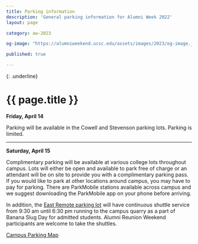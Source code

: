 ```yaml
---
title: Parking information
description: 'General parking information for Alumni Week 2022'
layout: page

category: aw-2023

og-image: "https://alumniweekend.ucsc.edu/assets/images/2023/og-image.jpg"

published: true

---
```

{: .underline}
# {{ page.title }}

**Friday,  April 14**

Parking will be available in the Cowell and Stevenson parking lots. Parking is limited.

---

**Saturday, April 15**

Complimentary parking will be available at various college lots throughout campus. Lots will either be open and available to park free of charge or an attendant will be on site to provide you with a complimentary parking pass. If you would like to park at other locations around campus, you may have to pay for parking. There are ParkMobile stations available across campus and we suggest downloading the ParkMobile app on your phone before arriving. 


In addition, the [East Remote parking lot](https://www.google.com/maps/place/East+Remote+Parking+Lot/@36.9914747,-122.0532138,17z/data=!4m12!1m6!3m5!1s0x0:0xac0b24e582e8aa4e!2sEast+Remote+Parking+Lot!8m2!3d36.9910462!4d-122.0531602!3m4!1s0x0:0xac0b24e582e8aa4e!8m2!3d36.9910462!4d-122.0531602) will have continuous shuttle service from 9:30 am until 6:30 pm running to the campus quarry as a part of Banana Slug Day for admitted students. Alumni Reunion Weekend participants are welcome to take the shuttles.


[Campus Parking Map](https://taps.ucsc.edu/pdf/parking-map.pdf)

